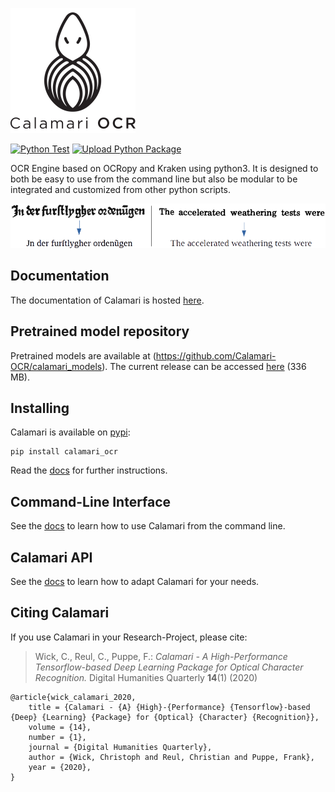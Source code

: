 
![logo](resources/logo/calamari_200.png)

[![Python Test](https://github.com/Calamari-OCR/calamari/actions/workflows/python-test.yml/badge.svg)](https://github.com/Calamari-OCR/calamari/actions/workflows/python-test.yml)
[![Upload Python Package](https://github.com/Calamari-OCR/calamari/actions/workflows/python-publish.yml/badge.svg)](https://github.com/Calamari-OCR/calamari/actions/workflows/python-publish.yml)

OCR Engine based on OCRopy and Kraken using python3.
It is designed to both be easy to use from the command line but also be modular to be integrated and customized from other python scripts.

![preview](resources/preview.png)

## Documentation

The documentation of Calamari is hosted [here](https://calamari-ocr.readthedocs.io).

##  Pretrained model repository
Pretrained models are available at (https://github.com/Calamari-OCR/calamari_models).
The current release can be accessed [here](https://github.com/Calamari-OCR/calamari_models/archive/1.0.zip) (336 MB).

## Installing

Calamari is available on [pypi](https://pypi.org/project/calamari-ocr):

```shell
pip install calamari_ocr
```

Read the [docs](https://calamari-ocr.readthedocs.io) for further instructions.

## Command-Line Interface

See the [docs](https://calamari-ocr.readthedocs.io) to learn how to use Calamari from the command line.

## Calamari API

See the [docs](https://calamari-ocr.readthedocs.io) to learn how to adapt Calamari for your needs.

## Citing Calamari

If you use Calamari in your Research-Project, please cite:

> Wick, C., Reul, C., Puppe, F.: *Calamari - A High-Performance Tensorflow-based Deep Learning Package for Optical Character Recognition.* Digital Humanities Quarterly **14**(1) (2020)

```
@article{wick_calamari_2020,
    title = {Calamari - {A} {High}-{Performance} {Tensorflow}-based {Deep} {Learning} {Package} for {Optical} {Character} {Recognition}},
    volume = {14},
    number = {1},
    journal = {Digital Humanities Quarterly},
    author = {Wick, Christoph and Reul, Christian and Puppe, Frank},
    year = {2020},
}
```
